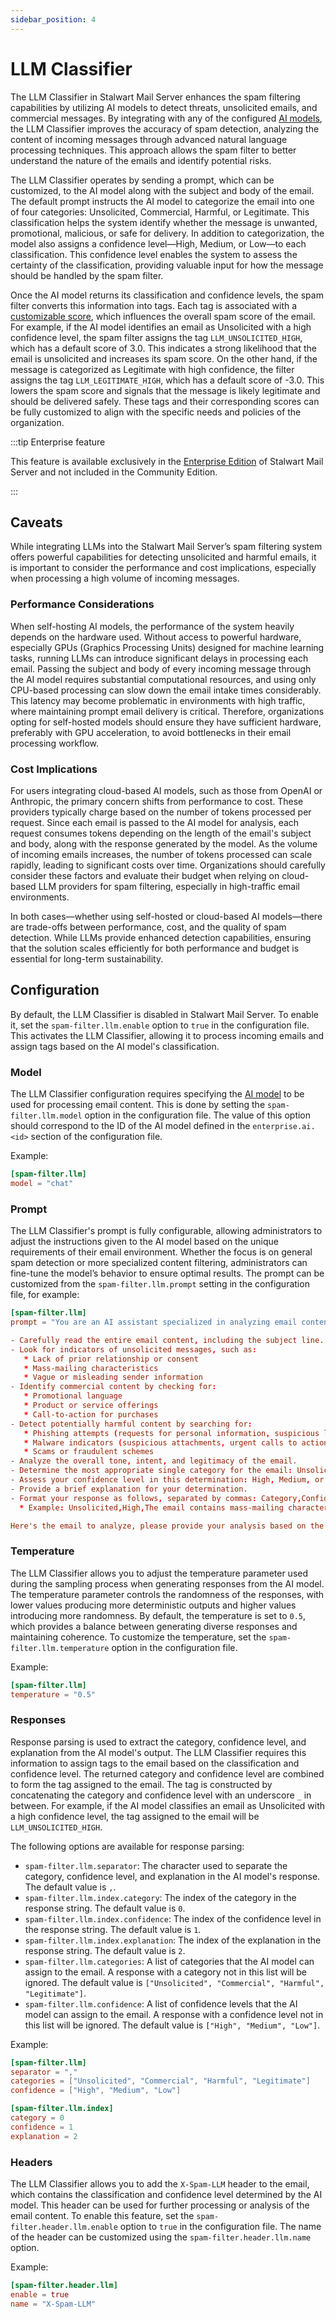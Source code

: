 ```yaml
---
sidebar_position: 4
---
```


# LLM Classifier

The LLM Classifier in Stalwart Mail Server enhances the spam filtering capabilities by utilizing AI models to detect threats, unsolicited emails, and commercial messages. By integrating with any of the configured [AI models](/docs/server/ai-models), the LLM Classifier improves the accuracy of spam detection, analyzing the content of incoming messages through advanced natural language processing techniques. This approach allows the spam filter to better understand the nature of the emails and identify potential risks.


The LLM Classifier operates by sending a prompt, which can be customized, to the AI model along with the subject and body of the email. The default prompt instructs the AI model to categorize the email into one of four categories: Unsolicited, Commercial, Harmful, or Legitimate. This classification helps the system identify whether the message is unwanted, promotional, malicious, or safe for delivery. In addition to categorization, the model also assigns a confidence level—High, Medium, or Low—to each classification. This confidence level enables the system to assess the certainty of the classification, providing valuable input for how the message should be handled by the spam filter.

Once the AI model returns its classification and confidence levels, the spam filter converts this information into tags. Each tag is associated with a [customizable score](/docs/spamfilter/settings/scores), which influences the overall spam score of the email. For example, if the AI model identifies an email as Unsolicited with a high confidence level, the spam filter assigns the tag `LLM_UNSOLICITED_HIGH`, which has a default score of 3.0. This indicates a strong likelihood that the email is unsolicited and increases its spam score. On the other hand, if the message is categorized as Legitimate with high confidence, the filter assigns the tag `LLM_LEGITIMATE_HIGH`, which has a default score of -3.0. This lowers the spam score and signals that the message is likely legitimate and should be delivered safely. These tags and their corresponding scores can be fully customized to align with the specific needs and policies of the organization.

:::tip Enterprise feature

This feature is available exclusively in the [Enterprise Edition](/docs/server/enterprise) of Stalwart Mail Server and not included in the Community Edition.

:::

## Caveats

While integrating LLMs into the Stalwart Mail Server’s spam filtering system offers powerful capabilities for detecting unsolicited and harmful emails, it is important to consider the performance and cost implications, especially when processing a high volume of incoming messages.

### Performance Considerations

When self-hosting AI models, the performance of the system heavily depends on the hardware used. Without access to powerful hardware, especially GPUs (Graphics Processing Units) designed for machine learning tasks, running LLMs can introduce significant delays in processing each email. Passing the subject and body of every incoming message through the AI model requires substantial computational resources, and using only CPU-based processing can slow down the email intake times considerably. This latency may become problematic in environments with high traffic, where maintaining prompt email delivery is critical. Therefore, organizations opting for self-hosted models should ensure they have sufficient hardware, preferably with GPU acceleration, to avoid bottlenecks in their email processing workflow.

### Cost Implications

For users integrating cloud-based AI models, such as those from OpenAI or Anthropic, the primary concern shifts from performance to cost. These providers typically charge based on the number of tokens processed per request. Since each email is passed to the AI model for analysis, each request consumes tokens depending on the length of the email's subject and body, along with the response generated by the model. As the volume of incoming emails increases, the number of tokens processed can scale rapidly, leading to significant costs over time. Organizations should carefully consider these factors and evaluate their budget when relying on cloud-based LLM providers for spam filtering, especially in high-traffic email environments.

In both cases—whether using self-hosted or cloud-based AI models—there are trade-offs between performance, cost, and the quality of spam detection. While LLMs provide enhanced detection capabilities, ensuring that the solution scales efficiently for both performance and budget is essential for long-term sustainability.

## Configuration

By default, the LLM Classifier is disabled in Stalwart Mail Server. To enable it, set the `spam-filter.llm.enable` option to `true` in the configuration file. This activates the LLM Classifier, allowing it to process incoming emails and assign tags based on the AI model's classification.

### Model

The LLM Classifier configuration requires specifying the [AI model](/docs/server/ai-models) to be used for processing email content. This is done by setting the `spam-filter.llm.model` option in the configuration file. The value of this option should correspond to the ID of the AI model defined in the `enterprise.ai.<id>` section of the configuration file.

Example:

```toml
[spam-filter.llm]
model = "chat"
```

### Prompt

The LLM Classifier's prompt is fully configurable, allowing administrators to adjust the instructions given to the AI model based on the unique requirements of their email environment. Whether the focus is on general spam detection or more specialized content filtering, administrators can fine-tune the model’s behavior to ensure optimal results. The prompt can be customized from the `spam-filter.llm.prompt` setting in the configuration file, for example:

```toml
[spam-filter.llm]
prompt = "You are an AI assistant specialized in analyzing email content to detect unsolicited, commercial, or harmful messages. Your task is to examine the provided email, including its subject line, and determine if it falls into any of these categories. Please follow these steps:

- Carefully read the entire email content, including the subject line.
- Look for indicators of unsolicited messages, such as:
   * Lack of prior relationship or consent
   * Mass-mailing characteristics
   * Vague or misleading sender information
- Identify commercial content by checking for:
   * Promotional language
   * Product or service offerings
   * Call-to-action for purchases
- Detect potentially harmful content by searching for:
   * Phishing attempts (requests for personal information, suspicious links)
   * Malware indicators (suspicious attachments, urgent calls to action)
   * Scams or fraudulent schemes
- Analyze the overall tone, intent, and legitimacy of the email.
- Determine the most appropriate single category for the email: Unsolicited, Commercial, Harmful, or Legitimate.
- Assess your confidence level in this determination: High, Medium, or Low.
- Provide a brief explanation for your determination.
- Format your response as follows, separated by commas: Category,Confidence,Explanation
  * Example: Unsolicited,High,The email contains mass-mailing characteristics without any prior relationship context.

Here's the email to analyze, please provide your analysis based on the above instructions, ensuring your response is in the specified comma-separated format:"
```

### Temperature

The LLM Classifier allows you to adjust the temperature parameter used during the sampling process when generating responses from the AI model. The temperature parameter controls the randomness of the responses, with lower values producing more deterministic outputs and higher values introducing more randomness. By default, the temperature is set to `0.5`, which provides a balance between generating diverse responses and maintaining coherence. To customize the temperature, set the `spam-filter.llm.temperature` option in the configuration file.

Example:

```toml
[spam-filter.llm]
temperature = "0.5"
```

### Responses

Response parsing is used to extract the category, confidence level, and explanation from the AI model's output. The LLM Classifier requires this information to assign tags to the email based on the classification and confidence level. The returned category and confidence level are combined to form the tag assigned to the email. The tag is constructed by concatenating the category and confidence level with an underscore `_` in between. For example, if the AI model classifies an email as Unsolicited with a high confidence level, the tag assigned to the email will be `LLM_UNSOLICITED_HIGH`.

The following options are available for response parsing:

- `spam-filter.llm.separator`: The character used to separate the category, confidence level, and explanation in the AI model's response. The default value is `,`.
- `spam-filter.llm.index.category`: The index of the category in the response string. The default value is `0`.
- `spam-filter.llm.index.confidence`: The index of the confidence level in the response string. The default value is `1`.
- `spam-filter.llm.index.explanation`: The index of the explanation in the response string. The default value is `2`.
- `spam-filter.llm.categories`: A list of categories that the AI model can assign to the email. A response with a category not in this list will be ignored. The default value is `["Unsolicited", "Commercial", "Harmful", "Legitimate"]`.
- `spam-filter.llm.confidence`: A list of confidence levels that the AI model can assign to the email. A response with a confidence level not in this list will be ignored. The default value is `["High", "Medium", "Low"]`.

Example:

```toml
[spam-filter.llm]
separator = ","
categories = ["Unsolicited", "Commercial", "Harmful", "Legitimate"]
confidence = ["High", "Medium", "Low"]

[spam-filter.llm.index]
category = 0
confidence = 1
explanation = 2
```

### Headers

The LLM Classifier allows you to add the `X-Spam-LLM` header to the email, which contains the classification and confidence level determined by the AI model. This header can be used for further processing or analysis of the email content. To enable this feature, set the `spam-filter.header.llm.enable` option to `true` in the configuration file. The name of the header can be customized using the `spam-filter.header.llm.name` option.

Example:

```toml
[spam-filter.header.llm]
enable = true
name = "X-Spam-LLM"
```
